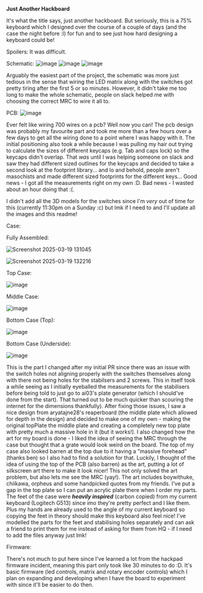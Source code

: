 **Just Another Hackboard**

It's what the title says, just another hackboard.
But seriously, this is a 75% keyboard which I designed over the course of a couple of days (and the case the night before :l) for fun and to see just how hard designing a keyboard could be!

Spoilers: It was difficult.

Schematic:
![image](https://github.com/user-attachments/assets/995d8fcf-d1aa-4701-a841-ec692e2b851e)
![image](https://github.com/user-attachments/assets/6f2aa29f-deaf-46ef-ac56-3ba0a11f4d1b)
![image](https://github.com/user-attachments/assets/6607ca3a-f9d2-424d-bef2-c37913acca1f)

Arguably the easiest part of the project, the schematic was more just tedious in the sense that wiring the LED matrix along with the switches got pretty tiring after the first 5 or so minutes.
However, it didn't take me too long to make the whole schematic, people on slack helped me with choosing the correct MRC to wire it all to.

PCB:
![image](https://github.com/user-attachments/assets/803a2887-6a9a-4668-bb07-e77ac93b76c2)

Ever felt like wiring 700 wires on a pcb? Well now you can!
The pcb design was probably my favourite part and took me more than a few hours over a few days to get all the wiring done to a point where I was happy with it.
The initial positioning also took a while because I was pulling my hair out trying to calculate the sizes of different keycaps (e.g. Tab and caps lock) so the keycaps didn't overlap.
That *was* until I was helping someone on slack and saw they had different sized outlines for the keycaps and decided to take a second look at the footprint library... and lo and behold, people aren't masochists and made different sized footprints for the different keys...
Good news - I got all the measurements right on my own :D.
Bad news - I wasted about an hour doing that :(.

I didn't add all the 3D models for the switches since I'm *very* out of time for this (currently 11:30pm on a Sunday :c) but lmk if I need to and I'll update all the images and this readme!

Case:

Fully Assembled:

![Screenshot 2025-03-19 131045](https://github.com/user-attachments/assets/6b96a7e5-b404-4ddf-ba90-d164c1382b23)

![Screenshot 2025-03-19 132216](https://github.com/user-attachments/assets/2ced3a89-f7ac-4f6c-bd33-fe66bea3cc22)

Top Case:

![image](https://github.com/user-attachments/assets/7d688780-1679-46d3-81bc-67f8b491f849)

Middle Case:

![image](https://github.com/user-attachments/assets/d4b6cd0a-bf35-4c06-92d8-75ab300db509)

Bottom Case (Top):

![image](https://github.com/user-attachments/assets/b8876218-29e2-4c5d-81bf-4acff671e48e)

Bottom Case (Underside):

![image](https://github.com/user-attachments/assets/61f3a54f-e2ba-4bb9-9c73-c83517b58732)

This is the part I changed after my initial PR since there was an issue with the switch holes not aligning properly with the switches themselves along with there not being holes for the stabilsers and 2 screws. This in itself took a while seeing as I initially eyeballed the measurements for the stabilisers before being told to just go to ai03's plate generator (which I should've done from the start). That turned out to be much quicker than scouring the internet for the dimensions thankfully).
After fixing those issues, I saw a nice design from aryatajne28's reaperboard (the middle plate which allowed for depth in the design) and decided to make one of my own - making the original topPlate the middle plate and creating a completely new top plate with pretty much a massive hole in it (but it works!).
I also changed how the art for my board is done - I liked the idea of seeing the MRC through the case but thought that a grate would look weird on the board. The top of my case also looked barren at the top due to it having a "massive forehead" (thanks ben) so I also had to find a solution for that. Luckily, I thought of the idea of using the top of the PCB (also barren) as the art, putting a lot of silkscreen art there to make it look nicer! This not only solved the art problem, but also lets me see the MRC (yay!).
The art includes boywithuke, chiikawa, orpheus and some handpicked quotes from my friends. I've put a gap in the top plate so I can put an acrylic plate there when I order my parts.
The feet of the case were ***heavily inspired*** (carbon copied) from my current keyboard (Logitech G513) since imo they're pretty perfect and I like them. Plus my hands are already used to the angle of my current keyboard so copying the feet in theory should make this keyboard also feel nice!
I've modelled the parts for the feet and stabilising holes separately and can ask a friend to print them for me instead of asking for them from HQ - if I need to add the files anyway just lmk!

Firmware:

There's not much to put here since I've learned a lot from the hackpad firmware incident, meaning this part only took like 30 minutes to do :D.
It's basic firmware (led controls, matrix and rotary encoder controls) which I plan on expanding and developing when I have the board to experiment with since it'll be easier to do then.

